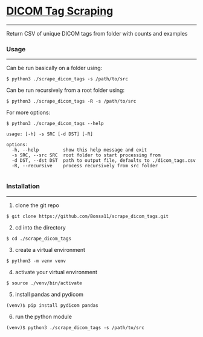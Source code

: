 # [DICOM Tag Scraping](https://github.com/Bonsa11/dicom_scrapign)
--- 
Return CSV of unique DICOM tags from folder with counts and examples 

### Usage
--- 
Can be run basically on a folder using:
```
$ python3 ./scrape_dicom_tags -s /path/to/src
```

Can be run recursively from a root folder using:
```
$ python3 ./scrape_dicom_tags -R -s /path/to/src
```

For more options:
```
$ python3 ./scrape_dicom_tags --help

usage: [-h] -s SRC [-d DST] [-R]

options:
  -h, --help         show this help message and exit
  -s SRC, --src SRC  root folder to start processing from
  -d DST, --dst DST  path to output file, defaults to ./dicom_tags.csv
  -R, --recursive    process recursively from src folder


```

### Installation
--- 
1. clone the git repo
```
$ git clone https://github.com/Bonsa11/scrape_dicom_tags.git
```

2. cd into the directory
```
$ cd ./scrape_dicom_tags   
```

3. create a virtual environment
```
$ python3 -m venv venv  
```

4. activate your virtual environment
```
$ source ./venv/bin/activate
```

5. install pandas and pydicom
```
(venv)$ pip install pydicom pandas
```

6. run the python module
```
(venv)$ python3 ./scrape_dicom_tags -s /path/to/src
```

